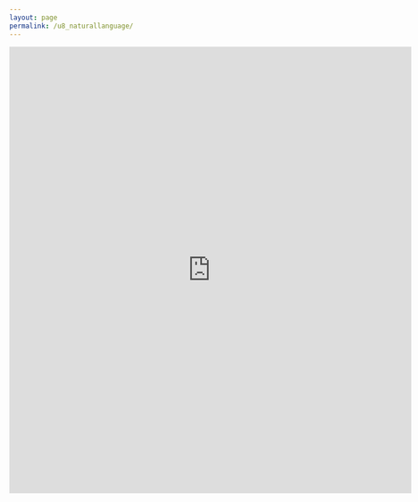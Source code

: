 ```yaml
---
layout: page
permalink: /u8_naturallanguage/
---
```

<iframe src="https://docs.google.com/forms/d/e/1FAIpQLSclGSIpgFzFuo5mcqVkUYbzC87iRDvxSywRFtXE3zyHDQNNyA/viewform?embedded=true" width="720" height="800" frameborder="0" marginheight="0" marginwidth="0">Wird geladen...</iframe>
